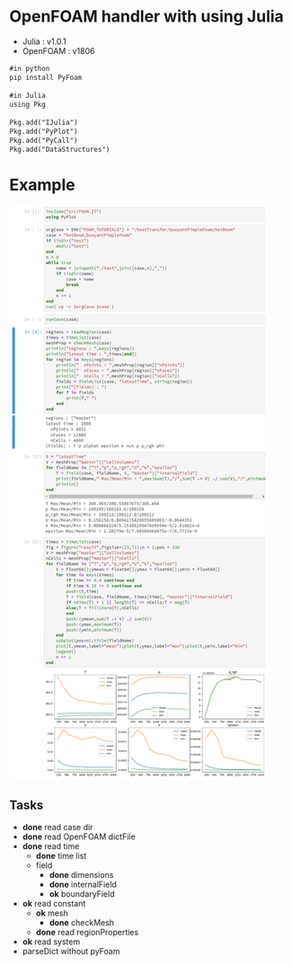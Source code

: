 # OpenFOAM handler with using Julia

- Julia : v1.0.1
- OpenFOAM : v1806

```
#in python
pip install PyFoam

#in Julia
using Pkg

Pkg.add("IJulia")
Pkg.add("PyPlot")
Pkg.add("PyCall")
Pkg.add("DataStructures")
```
# Example

![Example](src/example.png)

## Tasks

- __done__ read case dir
- __done__ read OpenFOAM dictFile
- __done__ read time
  - __done__ time list
  - field
	- __done__ dimensions
	- __done__ internalField
	- __ok__ boundaryField
- __ok__ read constant
  - __ok__ mesh
    - __done__ checkMesh
  - __done__ read regionProperties
- __ok__ read system
- parseDict without pyFoam

